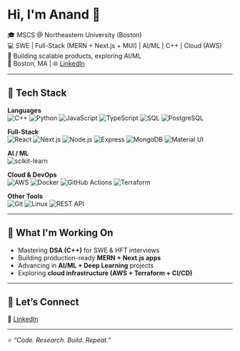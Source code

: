 # Hi, I'm Anand 👋

🎓 MSCS @ Northeastern University (Boston)  
💻 SWE | Full-Stack (MERN + Next.js + MUI) | AI/ML | C++ | Cloud (AWS)  
🚀 Building scalable products, exploring AI/ML  
📍 Boston, MA | 🌐 [LinkedIn](https://www.linkedin.com/in/anand-rituraj-1990511b2/)

---

## 🔧 Tech Stack

**Languages**  
![C++](https://img.shields.io/badge/C++-00599C?style=for-the-badge&logo=cplusplus&logoColor=white)
![Python](https://img.shields.io/badge/Python-3776AB?style=for-the-badge&logo=python&logoColor=white)
![JavaScript](https://img.shields.io/badge/JavaScript-F7DF1E?style=for-the-badge&logo=javascript&logoColor=black)
![TypeScript](https://img.shields.io/badge/TypeScript-3178C6?style=for-the-badge&logo=typescript&logoColor=white)
![SQL](https://img.shields.io/badge/SQL-4479A1?style=for-the-badge&logo=mysql&logoColor=white)
![PostgreSQL](https://img.shields.io/badge/PostgreSQL-316192?style=for-the-badge&logo=postgresql&logoColor=white)

**Full-Stack**  
![React](https://img.shields.io/badge/React-20232A?style=for-the-badge&logo=react&logoColor=61DAFB)
![Next.js](https://img.shields.io/badge/Next.js-000000?style=for-the-badge&logo=nextdotjs&logoColor=white)
![Node.js](https://img.shields.io/badge/Node.js-339933?style=for-the-badge&logo=nodedotjs&logoColor=white)
![Express](https://img.shields.io/badge/Express-000000?style=for-the-badge&logo=express&logoColor=white)
![MongoDB](https://img.shields.io/badge/MongoDB-47A248?style=for-the-badge&logo=mongodb&logoColor=white)
![Material UI](https://img.shields.io/badge/MUI-007FFF?style=for-the-badge&logo=mui&logoColor=white)

**AI / ML**  
![scikit-learn](https://img.shields.io/badge/scikit--learn-F7931E?style=for-the-badge&logo=scikitlearn&logoColor=white)

**Cloud & DevOps**  
![AWS](https://img.shields.io/badge/AWS-232F3E?style=for-the-badge&logo=amazonaws&logoColor=white)
![Docker](https://img.shields.io/badge/Docker-2496ED?style=for-the-badge&logo=docker&logoColor=white)
![GitHub Actions](https://img.shields.io/badge/GitHub_Actions-2088FF?style=for-the-badge&logo=githubactions&logoColor=white)
![Terraform](https://img.shields.io/badge/Terraform-7B42BC?style=for-the-badge&logo=terraform&logoColor=white)

**Other Tools**  
![Git](https://img.shields.io/badge/Git-F05032?style=for-the-badge&logo=git&logoColor=white)
![Linux](https://img.shields.io/badge/Linux-FCC624?style=for-the-badge&logo=linux&logoColor=black)
![REST API](https://img.shields.io/badge/REST-02569B?style=for-the-badge&logo=postman&logoColor=white)

---

## 🌱 What I'm Working On
- Mastering **DSA (C++)** for SWE & HFT interviews  
- Building production-ready **MERN + Next.js apps**  
- Advancing in **AI/ML + Deep Learning** projects  
- Exploring **cloud infrastructure (AWS + Terraform + CI/CD)**

---

## 🤝 Let’s Connect
💼 [LinkedIn](linkedin.com/in/anand-rituraj-1990511b2/)

---

⭐️ *“Code. Research. Build. Repeat.”*
